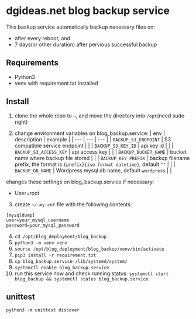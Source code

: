 # dgideas.net blog backup service
This backup service automatically backup necessary files on:
* after every reboot, and
* 7 days(or other duration) after pervious successful backup
## Requirements
* Python3
* venv with requirement.txt installed
## Install
1. clone the whole repo to `~`, and move the directory into `/opt`(need sudo right)

2. change environment variables on blog_backup.service:
| env | description | example |
| --- | --- | --- |
| `BACKUP_S3_ENDPOINT` | S3 compatible service endpoint | |
| `BACKUP_S3_KEY_ID` | api key id | |
| `BACKUP_S3_ACCESS_KEY` | api access key | |
| `BACKUP_BUCKET_NAME` | bucket name where backup file stored | |
| `BACKUP_KEY_PREFIX` | backup filename prefix, the format is `{prefix}{iso format datetime}`, default `""` | |
| `BACKUP_DB_NAME` | Wordpress mysql db name, default `wordpress` | |

changes these settings on blog_backup.service if necessary:
* User=root

3. create `~/.my.cnf` file with the following contents:
```
[mysqldump]
user=your_mysql_username
password=your_mysql_password
```

4. `cd /opt/blog_deployment/blog_backup`
5. `python3 -m venv venv`
6. `source /opt/blog_deployment/blog_backup/venv/bin/activate`
7. `pip3 install -r requirement.txt`
8. `cp blog_backup.service /lib/systemd/system/`
9. `systemctl enable blog_backup.service`
10. run this service now and check running status: `systemctl start blog_backup && systemctl status blog_backup.service`

## unittest
`python3 -m unittest discover`